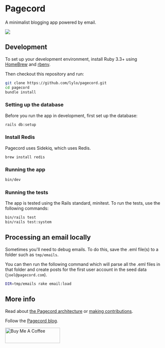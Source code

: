 # Pagecord

A minimalist blogging app powered by email.

![](https://github.com/lylo/pagecord/actions/workflows/ci.yml/badge.svg)

## Development

To set up your development environment, install Ruby 3.3+ using [HomeBrew](https://brew.sh/) and [rbenv](https://github.com/rbenv/rbenv).

Then checkout this repository and run:

```bash
git clone https://github.com/lylo/pagecord.git
cd pagecord
bundle install
```

### Setting up the database

Before you run the app in development, first set up the database:

```bash
rails db:setup
```

### Install Redis

Pagecord uses Sidekiq, which uses Redis.

```
brew install redis
```

### Running the app

```bash
bin/dev
```

### Running the tests

The app is tested using the Rails standard, minitest. To run the tests, use the following commands:

```bash
bin/rails test
bin/rails test:system
```

## Processing an email locally

Sometimes you'll need to debug emails. To do this, save the .eml file(s) to a folder
such as `tmp/emails`.

You can then run the following command which will parse all the .eml files in that
folder and create posts for the first user account in the seed data (`joel@pagecord.com`).

```bash
DIR=tmp/emails rake email:load
```

## More info

Read about [the Pagecord architecture](architecture.md) or [making contributions](CONTRIBUTIONS.md).

Follow the [Pagecord blog](https://pagecord.com/pagecord).

<a href="https://www.buymeacoffee.com/heyolly" target="_blank"><img src="https://cdn.buymeacoffee.com/buttons/v2/default-red.png" alt="Buy Me A Coffee" style="height: 50px !important;width: 178px !important;" ></a>